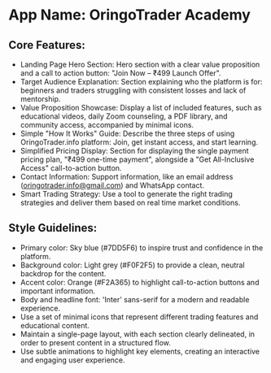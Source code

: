 # **App Name**: OringoTrader Academy

## Core Features:

- Landing Page Hero Section: Hero section with a clear value proposition and a call to action button: "Join Now – ₹499 Launch Offer".
- Target Audience Explanation: Section explaining who the platform is for: beginners and traders struggling with consistent losses and lack of mentorship.
- Value Proposition Showcase: Display a list of included features, such as educational videos, daily Zoom counseling, a PDF library, and community access, accompanied by minimal icons.
- Simple "How It Works" Guide: Describe the three steps of using OringoTrader.info platform: Join, get instant access, and start learning.
- Simplified Pricing Display: Section for displaying the single payment pricing plan, "₹499 one-time payment", alongside a "Get All-Inclusive Access" call-to-action button.
- Contact Information: Support information, like an email address (oringotrader.info@gmail.com) and WhatsApp contact.
- Smart Trading Strategy: Use a tool to generate the right trading strategies and deliver them based on real time market conditions.

## Style Guidelines:

- Primary color: Sky blue (#7DD5F6) to inspire trust and confidence in the platform.
- Background color: Light grey (#F0F2F5) to provide a clean, neutral backdrop for the content.
- Accent color: Orange (#F2A365) to highlight call-to-action buttons and important information.
- Body and headline font: 'Inter' sans-serif for a modern and readable experience.
- Use a set of minimal icons that represent different trading features and educational content.
- Maintain a single-page layout, with each section clearly delineated, in order to present content in a structured flow.
- Use subtle animations to highlight key elements, creating an interactive and engaging user experience.